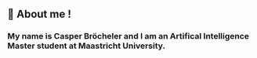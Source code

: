 ## 💬 About me !
### My name is Casper Bröcheler and I am an Artifical Intelligence Master student at Maastricht University. 
